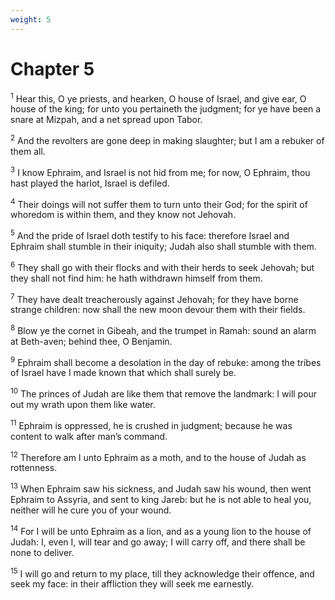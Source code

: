 ```yaml
---
weight: 5
---
```


# Chapter 5

<sup>1</sup> Hear this, O ye priests, and hearken, O house of Israel, and give ear, O house of the king; for unto you pertaineth the judgment; for ye have been a snare at Mizpah, and a net spread upon Tabor. 

<sup>2</sup> And the revolters are gone deep in making slaughter; but I am a rebuker of them all. 

<sup>3</sup> I know Ephraim, and Israel is not hid from me; for now, O Ephraim, thou hast played the harlot, Israel is defiled. 

<sup>4</sup> Their doings will not suffer them to turn unto their God; for the spirit of whoredom is within them, and they know not Jehovah. 

<sup>5</sup> And the pride of Israel doth testify to his face: therefore Israel and Ephraim shall stumble in their iniquity; Judah also shall stumble with them. 

<sup>6</sup> They shall go with their flocks and with their herds to seek Jehovah; but they shall not find him: he hath withdrawn himself from them. 

<sup>7</sup> They have dealt treacherously against Jehovah; for they have borne strange children: now shall the new moon devour them with their fields. 

<sup>8</sup> Blow ye the cornet in Gibeah, and the trumpet in Ramah: sound an alarm at Beth-aven; behind thee, O Benjamin. 

<sup>9</sup> Ephraim shall become a desolation in the day of rebuke: among the tribes of Israel have I made known that which shall surely be. 

<sup>10</sup> The princes of Judah are like them that remove the landmark: I will pour out my wrath upon them like water. 

<sup>11</sup> Ephraim is oppressed, he is crushed in judgment; because he was content to walk after man’s command. 

<sup>12</sup> Therefore am I unto Ephraim as a moth, and to the house of Judah as rottenness. 

<sup>13</sup> When Ephraim saw his sickness, and Judah saw his wound, then went Ephraim to Assyria, and sent to king Jareb: but he is not able to heal you, neither will he cure you of your wound. 

<sup>14</sup> For I will be unto Ephraim as a lion, and as a young lion to the house of Judah: I, even I, will tear and go away; I will carry off, and there shall be none to deliver. 

<sup>15</sup> I will go and return to my place, till they acknowledge their offence, and seek my face: in their affliction they will seek me earnestly. 


